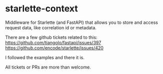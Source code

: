 # starlette-context
Middleware for Starlette (and FastAPI) that allows you to store and access request data, like correlation id or metadata.


There are a few github tickets related to this:
https://github.com/tiangolo/fastapi/issues/397
https://github.com/encode/starlette/issues/420


I followed the examples and there it is.

All tickets or PRs are more than welcome.
